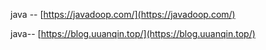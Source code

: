  java -- [https://javadoop.com/](https://javadoop.com/)

java-- [https://blog.uuanqin.top/](https://blog.uuanqin.top/)